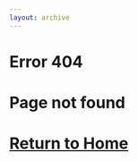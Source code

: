 ```yaml
---
layout: archive
---
```

# Error 404
# Page not found
# [Return to Home](https://xjprobot.github.io/)